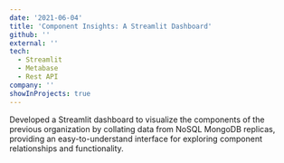 ```yaml
---
date: '2021-06-04'
title: 'Component Insights: A Streamlit Dashboard'
github: ''
external: ''
tech:
  - Streamlit
  - Metabase
  - Rest API
company: ''
showInProjects: true
---
```


Developed a Streamlit dashboard to visualize the components of the previous organization by collating data from NoSQL MongoDB replicas, providing an easy-to-understand interface for exploring component relationships and functionality.
